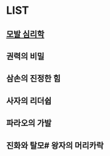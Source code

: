 ﻿


# LIST

## [모발 심리학](/m02/m0201)  

## 권력의 비밀  

## 삼손의 진정한 힘  

## 사자의 리더쉽  

## 파라오의 가발  

## 진화와 탈모# 왕자의 머리카락
<!--stackedit_data:
eyJoaXN0b3J5IjpbLTIwMDU0ODc2OTcsLTE2ODA2MzQzNzddfQ
==
-->